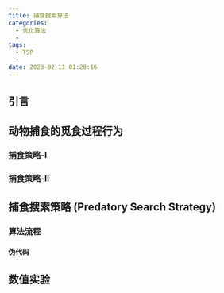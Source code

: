 ```yaml
---
title: 捕食搜索算法
categories:
  - 优化算法
  - 
tags:
  - TSP
  - 
date: 2023-02-11 01:28:16
---
```


## 引言

## 动物捕食的觅食过程行为

### 捕食策略-I

### 捕食策略-II


## 捕食搜索策略 (Predatory Search Strategy)



### 算法流程

#### 伪代码


## 数值实验



